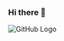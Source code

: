 ### Hi there 👋

![GitHub Logo](https://user-images.githubusercontent.com/49874175/87801072-65a2fd80-c879-11ea-8b22-194d1c6e98aa.png)

<!--
**pepega90/pepega90** is a ✨ _special_ ✨ repository because its `README.md` (this file) appears on your GitHub profile.



Here are some ideas to get you started:

- 🔭 I’m currently working on ...
- 🌱 I’m currently learning ...
- 👯 I’m looking to collaborate on ...
- 🤔 I’m looking for help with ...
- 💬 Ask me about ...
- 📫 How to reach me: ...
- 😄 Pronouns: ...
- ⚡ Fun fact: ...
-->
